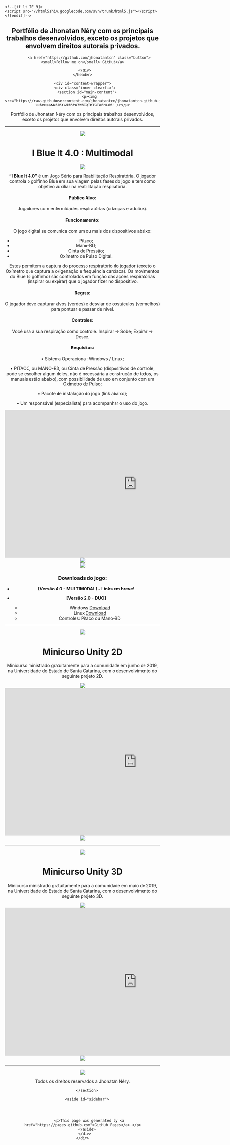 <!DOCTYPE html>
<html lang="en-US">
  <head>
    <meta charset='utf-8'>
    <meta http-equiv="X-UA-Compatible" content="IE=edge">
    <meta name="viewport" content="width=device-width, initial-scale=1, maximum-scale=1">
    <link rel="stylesheet" href="/assets/css/style.css?v=55cf5355249a12700eb687c0ab67631a4221515a" media="screen" type="text/css">
    <link rel="stylesheet" href="/assets/css/print.css" media="print" type="text/css">

    <!--[if lt IE 9]>
    <script src="//html5shiv.googlecode.com/svn/trunk/html5.js"></script>
    <![endif]-->

<!-- Begin Jekyll SEO tag v2.7.1 -->
<title>Jhonatan Néry | Portfólio de Jhonatan Néry com os principais trabalhos desenvolvidos, exceto os projetos que envolvem direitos autorais privados.</title>
<meta name="generator" content="Jekyll v3.9.0" />
<meta property="og:title" content="jhonatantcn.github.io" />
<meta property="og:locale" content="en_US" />
<meta name="description" content="Portfólio de Jhonatan Néry com os principais trabalhos desenvolvidos, exceto os projetos que envolvem direitos autorais privados." />
<meta property="og:description" content="Portfólio de Jhonatan Néry com os principais trabalhos desenvolvidos, exceto os projetos que envolvem direitos autorais privados." />
<link rel="canonical" href="https://jhonatantcn.github.io/" />
<meta property="og:url" content="https://jhonatantcn.github.io/" />
<meta property="og:site_name" content="jhonatantcn.github.io" />
<meta name="twitter:card" content="summary" />
<meta property="twitter:title" content="jhonatantcn.github.io" />
<script type="application/ld+json">
{"url":"https://jhonatantcn.github.io/","@type":"WebSite","headline":"Jhonatan Néry","description":"Portfólio de Jhonatan Néry com os principais trabalhos desenvolvidos, exceto os projetos que envolvem direitos autorais privados.","name":"jhonatantcn.github.io","@context":"https://schema.org"}</script>
<!-- End Jekyll SEO tag -->

  </head>

  <body>
    <header>
      <div class="inner">
        <!-- <a href="https://jhonatantcn.github.io/">
          <h1>jhonatantcn.github.io</h1>
        </a> -->
        <h2>Portfólio de Jhonatan Néry com os principais trabalhos desenvolvidos, exceto os projetos que envolvem direitos autorais privados.</h2>
        
        
          <a href="https://github.com/jhonatantcn" class="button"><small>Follow me on</small> GitHub</a>
        
      </div>
    </header>

    <div id="content-wrapper">
      <div class="inner clearfix">
        <section id="main-content">
          <p><img src="https://raw.githubusercontent.com/jhonatantcn/jhonatantcn.github.io/main/Design/Logo.jpg?token=AKDSSBYX55RPO7W5IQTRTGTAEHLG6" /></p>

<p>Portfólio de Jhonatan Néry com os principais trabalhos desenvolvidos, exceto os projetos que envolvem direitos autorais privados.</p>

<hr />
<p><img src="https://raw.githubusercontent.com/jhonatantcn/jhonatantcn.github.io/main/Design/Separador.jpg?token=AKDSSB552FXVULTHEYU43MLAEHOUI" /></p>
<h1 id="i-blue-it-40--multimodal">I Blue It 4.0 : Multimodal</h1>

<center>
<img src="https://raw.githubusercontent.com/jhonatantcn/jhonatantcn.github.io/main/I%20Blue%20It%204.0/1.PNG?token=AKDSSB2ZS5YHC65OG3B74XLAEHO6S" />
</center>

<p><b>“I Blue It 4.0”</b> é um Jogo Sério para Reabilitação Respiratória. O jogador controla o golfinho Blue em sua viagem pelas fases do jogo e tem como objetivo auxiliar na reabilitação respiratória.</p>

<h4 id="público-alvo">Público Alvo:</h4>

<p>Jogadores com enfermidades respiratórias (crianças e adultos).</p>

<h4 id="funcionamento">Funcionamento:</h4>

<p>O jogo digital se comunica com um ou mais dos dispositivos abaixo:</p>

<ul>
  <li>Pitaco;</li>
  <li>Mano-BD;</li>
  <li>Cinta de Pressão;</li>
  <li>Oxímetro de Pulso Digital.</li>
</ul>

<p>Estes permitem a captura do processo respiratório do jogador (exceto o Oxímetro que captura a oxigenação e frequência cardíaca). Os movimentos do Blue (o golfinho) são controlados em função das ações respiratórias (inspirar ou expirar) que o jogador fizer no dispositivo.</p>

<h4 id="regras">Regras:</h4>

<p>O jogador deve capturar alvos (verdes) e desviar de obstáculos (vermelhos) para pontuar e passar de nível.</p>

<h4 id="controles">Controles:</h4>

<p>Você usa a sua respiração como controle. 
Inspirar -&gt; Sobe; 
Expirar -&gt; Desce.</p>

<h4 id="requisitos">Requisitos:</h4>

<p>• Sistema Operacional: Windows / Linux;</p>

<p>• PITACO, ou MANO-BD, ou Cinta de Pressão (dispositivos de controle, pode se escolher algum deles, não é necessária a construção de todos, os manuais estão abaixo), com possibilidade de uso em conjunto com um Oxímetro de Pulso;</p>

<p>• Pacote de instalação do jogo (link abaixo);</p>

<p>• Um responsável (especialista) para acompanhar o uso do jogo.</p>
<center>
<section id="video" class="video">
  <iframe width="853" height="480" src="https://www.youtube.com/embed/ywdSCqlUPME?showinfo=0" frameborder="0" allowfullscreen=""></iframe>
</section>
</center>

<center>
<img src="https://raw.githubusercontent.com/jhonatantcn/jhonatantcn.github.io/main/I%20Blue%20It%204.0/2.PNG?token=AKDSSB7N4TENFEVDVAH3APDAEHPBG" />
</center>

<center>
<img src="https://raw.githubusercontent.com/jhonatantcn/jhonatantcn.github.io/main/I%20Blue%20It%204.0/Pitaco_Mano.jpg?token=AKDSSB4FD3RSSBHLYG7RYBTAEHPEO" />
</center>

<h3 id="downloads-do-jogo">Downloads do jogo:</h3>

<ul>
  <li>
    <p><b>[Versão 4.0 - MULTIMODAL]  - Links em breve!</b></p>
  </li>
  <li>
    <p><b>[Versão 2.0 - DUO] </b></p>
    <ul>
      <li>Windows <a href="https://drive.google.com/uc?export=download&amp;id=1MAhLxF3t0rSUKxcubV1fMw9zinzY-z2Q">Download</a></li>
      <li>Linux <a href="https://drive.google.com/uc?export=download&amp;id=1nJZvCeM6dzT80JGBltkeQ2m-PVZk1fK7">Download</a></li>
      <li>Controles: Pitaco ou Mano-BD</li>
    </ul>
  </li>
</ul>

<hr />
<p><img src="https://raw.githubusercontent.com/jhonatantcn/jhonatantcn.github.io/main/Design/Separador.jpg?token=AKDSSB552FXVULTHEYU43MLAEHOUI" /></p>

<h1 id="minicurso-unity-2d">Minicurso Unity 2D</h1>
<p>Minicurso ministrado gratuitamente para a comunidade em junho de 2019, na Universidade do Estado de Santa Catarina, com o desenvolvimento do seguinte projeto 2D.</p>

<center>
<img src="https://raw.githubusercontent.com/jhonatantcn/jhonatantcn.github.io/main/Projeto%202D%20Minicurso/2DCapa.JPG?token=AKDSSB2XL3GPZITUPTJ7XVLAEHQCW" />
</center>

<center>
<section id="video" class="video">
  <iframe width="853" height="480" src="https://www.youtube.com/embed/INe25IKo6bc?showinfo=0" frameborder="0" allowfullscreen=""></iframe>
</section>
</center>

<center>
<img src="https://raw.githubusercontent.com/jhonatantcn/jhonatantcn.github.io/main/Projeto%202D%20Minicurso/2D.png?token=AKDSSBYQMOUK2ZK66GDBEZDAEHP6I" />
</center>

<hr />
<p><img src="https://raw.githubusercontent.com/jhonatantcn/jhonatantcn.github.io/main/Design/Separador.jpg?token=AKDSSB552FXVULTHEYU43MLAEHOUI" /></p>

<h1 id="minicurso-unity-3d">Minicurso Unity 3D</h1>
<p>Minicurso ministrado gratuitamente para a comunidade em maio de 2019, na Universidade do Estado de Santa Catarina, com o desenvolvimento do seguinte projeto 3D.</p>

<center>
<img src="https://raw.githubusercontent.com/jhonatantcn/jhonatantcn.github.io/main/Projeto%203D%20Minicurso/3DCapa.png?token=AKDSSB3X7WNDRSBXYZ3ZCW3AEHQFQ" />
</center>

<center>
<section id="video" class="video">
  <iframe width="853" height="480" src="https://www.youtube.com/embed/0Io-3Kh73TI?showinfo=0" frameborder="0" allowfullscreen=""></iframe>
</section>
</center>

<center>
<img src="https://raw.githubusercontent.com/jhonatantcn/jhonatantcn.github.io/main/Projeto%203D%20Minicurso/3D.png?token=AKDSSB6CCJNZZOTLCBUS5RLAEHQHC" />
</center>
<hr />

<p><img src="https://raw.githubusercontent.com/jhonatantcn/jhonatantcn.github.io/main/Design/Separador.jpg?token=AKDSSB552FXVULTHEYU43MLAEHOUI" /></p>

<center>Todos os direitos reservados a Jhonatan Néry.</center>

<link rel="stylesheet" id="jhonatan-css" href="adic/css/jhonatan.css" type="text/css" media="all" />


        </section>

        <aside id="sidebar">
          

          

          <p>This page was generated by <a href="https://pages.github.com">GitHub Pages</a>.</p>
        </aside>
      </div>
    </div>

    
  </body>
</html>
